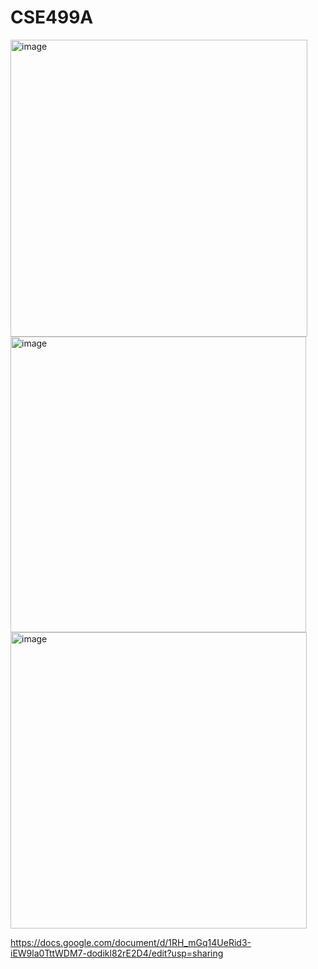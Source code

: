 # CSE499A
<img width="475" alt="image" src="https://github.com/shahriyar-zaman/CSE499A/assets/104163801/c33546ff-42bc-4b27-9bbc-08963b75fe74">
<img width="473" alt="image" src="https://github.com/shahriyar-zaman/CSE499A/assets/104163801/af2a34b7-1a7f-4125-841d-67e8f213109d">
<img width="474" alt="image" src="https://github.com/shahriyar-zaman/CSE499A/assets/104163801/b0997130-763c-48fe-a603-444427e8ab18">

https://docs.google.com/document/d/1RH_mGq14UeRid3-iEW9la0TttWDM7-dodikl82rE2D4/edit?usp=sharing
